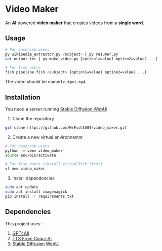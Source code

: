# Video Maker
An **AI** powered **video maker** that creates videos from a **single word**.

## Usage
```sh
# For bash/zsh users
py wikipedia_extractor.py <subject> | py resumer.py
cat output.txt | py make_video.py [option1=value1 option2=value2 ...]
```

```sh
# For fish users
fish pipeline.fish <subject> [option1=value1 option2=value2 ...]
```
The video should be named `output.mp4`.

## Installation
You need a server running [Stable Diffusion WebUI](https://github.com/AUTOMATIC1111/stable-diffusion-webui).
1. Clone the repository
```sh
git clone https://github.com/MrFish1604/video_maker.git
```
2. Create a new virtual environnemnt
```sh
# For bash/zsh users
python -m venv video_maker
source env/bin/activate
```
```sh
# For fish users (install virtualfish first)
vf new video_maker
```

3. Install dependencies
```sh
sudo apt update
sudo apt install imagemagick
pip install -r requirements.txt
```

## Dependencies
This project uses :
1. [GPT4All](https://gpt4all.io/index.html)
2. [TTS From Coqui-AI](https://github.com/coqui-ai/TTS)
3. [Stable Diffusion WebUI](https://github.com/AUTOMATIC1111/stable-diffusion-webui)